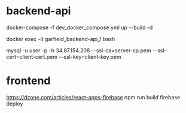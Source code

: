 # backend-api

docker-compose -f dev_docker_compose.yml up --build -d

docker exec -it garfield_backend-api_1 bash

mysql -u user -p -h 34.87.154.208 --ssl-ca=server-ca.pem --ssl-cert=client-cert.pem --ssl-key=client-key.pem

# frontend

https://dzone.com/articles/react-apps-firebase
npm run build
firebase deploy

